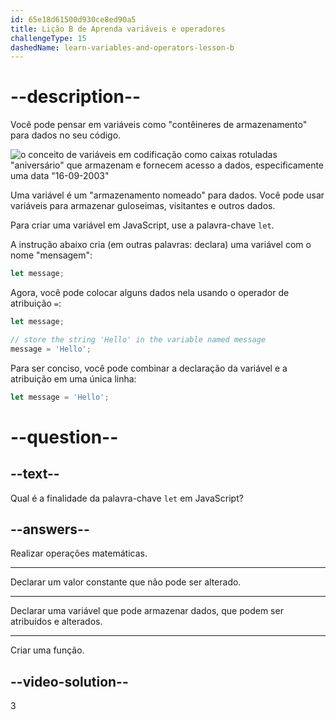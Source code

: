 ```yaml
---
id: 65e18d61500d930ce8ed90a5
title: Lição B de Aprenda variáveis e operadores
challengeType: 15
dashedName: learn-variables-and-operators-lesson-b
---
```


# --description--

Você pode pensar em variáveis como "contêineres de armazenamento" para dados no seu código.

<img src="https://cdn.freecodecamp.org/curriculum/odin-project/variables-and-operators/top-learn-variables-and-operators.png" alt='o conceito de variáveis em codificação como caixas rotuladas "aniversário" que armazenam e fornecem acesso a dados, especificamente uma data "16-09-2003"' />

Uma variável é um "armazenamento nomeado" para dados. Você pode usar variáveis para armazenar guloseimas, visitantes e outros dados.

Para criar uma variável em JavaScript, use a palavra-chave `let`.

A instrução abaixo cria (em outras palavras: declara) uma variável com o nome "mensagem":

```js
let message;
```

Agora, você pode colocar alguns dados nela usando o operador de atribuição `=`:

```js
let message;

// store the string 'Hello' in the variable named message
message = 'Hello'; 
```

Para ser conciso, você pode combinar a declaração da variável e a atribuição em uma única linha:

```js
let message = 'Hello';
```


# --question--

## --text--

Qual é a finalidade da palavra-chave `let` em JavaScript?

## --answers--

Realizar operações matemáticas.

---

Declarar um valor constante que não pode ser alterado.

---

Declarar uma variável que pode armazenar dados, que podem ser atribuídos e alterados.

---

Criar uma função.


## --video-solution--

3

